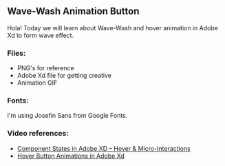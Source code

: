 ## Wave-Wash Animation Button
Hola! Today we will learn about Wave-Wash and hover animation in Adobe Xd to form wave effect.

### Files: 
- PNG's for reference
- Adobe Xd file for getting creative
- Animation GIF

### Fonts:
I'm using Josefin Sans from Google Fonts.

### Video references:
- [ Component States in Adobe XD – Hover & Micro-Interactions](https://www.youtube.com/watch?v=c8ov6IzFE0c)
- [ Hover Button Animations in Adobe Xd ](https://www.youtube.com/watch?v=XLD0DMlaMiQ)
